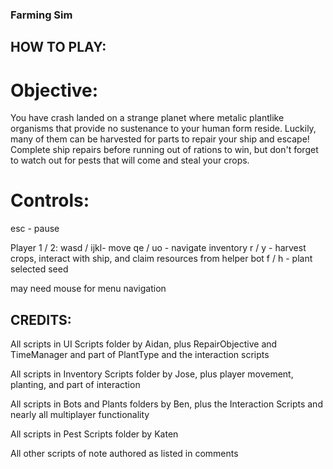 ### Farming Sim
## HOW TO PLAY:
# Objective:
You have crash landed on a strange planet where metalic plantlike organisms that provide no sustenance to your human form reside. Luckily, many of them can be harvested for parts to repair your ship and escape! Complete ship repairs before running out of rations to win, but don't forget to watch out for pests that will come and steal your crops.
# Controls:

esc - pause

Player 1 / 2:
    wasd / ijkl- move 
    qe / uo - navigate inventory
    r / y - harvest crops, interact with ship, and claim resources from helper bot
    f / h - plant selected seed

may need mouse for menu navigation

## CREDITS:

All scripts in UI Scripts folder by Aidan, plus RepairObjective and TimeManager and part of PlantType and the interaction scripts

All scripts in Inventory Scripts folder by Jose, plus player movement, planting, and part of interaction

All scripts in Bots and Plants folders by Ben, plus the Interaction Scripts and nearly all multiplayer functionality

All scripts in Pest Scripts folder by Katen

All other scripts of note authored as listed in comments 
